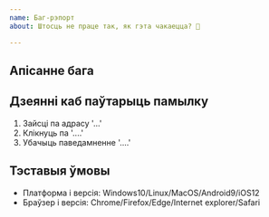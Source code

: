 ```yaml
---
name: Баг-рэпорт
about: Штосць не праце так, як гэта чакаецца? 🐞

---
```


## Апісанне бага

<!-- Што працуе не так? -->

## Дзеянні каб паўтарыць памылку

1. Зайсці па адрасу '...'
2. Клікнуць па '....'
3. Убачыць паведамненне '....'

<!-- Тут можна дадаць скрыншоты і іншыя дэталі -->

## Тэставыя ўмовы

 - Платформа і версія: Windows10/Linux/MacOS/Android9/iOS12
 - Браўзер і версія: Chrome/Firefox/Edge/Internet explorer/Safari
